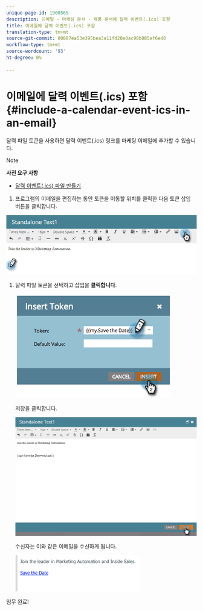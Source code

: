 ```yaml
---
unique-page-id: 1900565
description: 이메일 - 마케팅 문서 - 제품 문서에 달력 이벤트(.ics) 포함
title: 이메일에 달력 이벤트(.ics) 포함
translation-type: tm+mt
source-git-commit: 00887ea53e395bea3a11fd28e0ac98b085ef6ed8
workflow-type: tm+mt
source-wordcount: '93'
ht-degree: 0%

---
```



# 이메일에 달력 이벤트(.ics) 포함 {#include-a-calendar-event-ics-in-an-email}

달력 파일 토큰을 사용하면 달력 이벤트(.ics) 링크를 마케팅 이메일에 추가할 수 있습니다.

>[!NOTE]
>
>**사전 요구 사항**
>
>* [달력 이벤트(.ics) 파일 만들기](create-a-calendar-event-ics-file.md)

>



1. 프로그램의 이메일을 편집하는 동안 토큰을 이동할 위치를 클릭한 다음 토큰 삽입 버튼을 클릭합니다.

![](assets/one-6.png)

1. 달력 파일 토큰을 선택하고 삽입을 **클릭합니다**.

   ![](assets/image2014-9-11-16-3a53-3a30.png)

   저장을 클릭합니다.

   ![](assets/three-5.png)

   수신자는 이와 같은 이메일을 수신하게 됩니다.

   ![](assets/image2014-9-11-16-3a53-3a48.png)

임무 완료!
